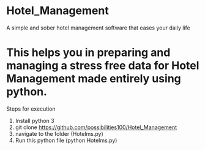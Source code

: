 # Hotel_Management
A simple and sober hotel management software that eases your daily life


# This helps you in preparing and managing a stress free data for Hotel Management made entirely using python.

Steps for execution
1. Install python 3
2. git clone https://github.com/possibilities100/Hotel_Management
3. navigate to the folder (Hotelms.py)
4. Run this python file (python Hotelms.py)
